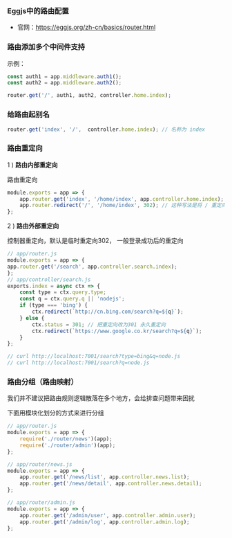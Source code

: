 ### Eggjs中的路由配置

- 官网：https://eggjs.org/zh-cn/basics/router.html

### 路由添加多个中间件支持

示例：

```js
const auth1 = app.middleware.auth1();
const auth2 = app.middleware.auth2();

router.get('/', auth1, auth2, controller.home.index);
```

### 给路由起别名

```js
router.get('index', '/',  controller.home.index); // 名称为 index
```

### 路由重定向

1 ) **路由内部重定向**

路由重定向

```js
module.exports = app => {
    app.router.get('index', '/home/index', app.controller.home.index);
    app.router.redirect('/', '/home/index', 302); // 这种写法是将 / 重定向到 /home/index，有利于seo优化
};
```

2 ) **路由外部重定向**

控制器重定向，默认是临时重定向302， 一般登录成功后的重定向

```js
// app/router.js
module.exports = app => {
app.router.get('/search', app.controller.search.index);
};
// app/controller/search.js
exports.index = async ctx => {
    const type = ctx.query.type;
    const q = ctx.query.q || 'nodejs';
    if (type === 'bing') {
        ctx.redirect(`http://cn.bing.com/search?q=${q}`);
    } else {
        ctx.status = 301; // 把重定向改为301 永久重定向
        ctx.redirect(`https://www.google.co.kr/search?q=${q}`);
    }
};

// curl http://localhost:7001/search?type=bing&q=node.js
// curl http://localhost:7001/search?q=node.js
```

### 路由分组（路由映射）

我们并不建议把路由规则逻辑散落在多个地方，会给排查问题带来困扰

下面用模块化划分的方式来进行分组

```js
// app/router.js
module.exports = app => {
    require('./router/news')(app);
    require('./router/admin')(app);
};

// app/router/news.js
module.exports = app => {
    app.router.get('/news/list', app.controller.news.list);
    app.router.get('/news/detail', app.controller.news.detail);
};

// app/router/admin.js
module.exports = app => {
    app.router.get('/admin/user', app.controller.admin.user);
    app.router.get('/admin/log', app.controller.admin.log);
};
```
